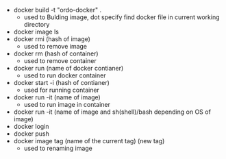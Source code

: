 - docker build -t "ordo-docker" .
  - used to Bulding image, dot specify find docker file in current working directory
- docker image ls
- docker rmi (hash of image)
  - used to remove image
- docker rm (hash of container)
  - used to remove container
- docker run (name of docker contianer)
  - used to run docker container
- docker start -i (hash of contianer)
  - used for running container
- docker run -it (name of image)
  - used to run image in container
- docker run -it (name of image and sh(shell)/bash depending on OS of image)
- docker login
- docker push
- docker image tag (name of the current tag) (new tag)
  - used to renaming image

